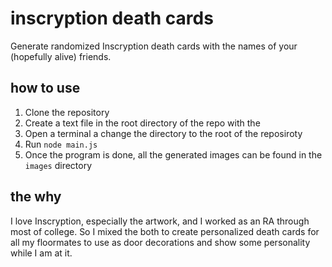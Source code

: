 # inscryption death cards
Generate randomized Inscryption death cards with the names of your (hopefully alive) friends.

## how to use
1. Clone the repository
2. Create a text file in the root directory of the repo with the
3. Open a terminal a change the directory to the root of the reposiroty
4. Run `node main.js`
5. Once the program is done, all the generated images can be found in the `images` directory

## the why
I love Inscryption, especially the artwork, and I worked as an RA through most of college. So I mixed the both to create personalized death cards for all my floormates to use as door decorations and show some personality while I am at it.
